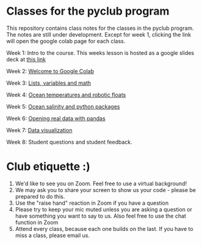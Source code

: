 # Classes for the pyclub program

This repository contains class notes for the classes in the pyclub program. The notes are still under development. Except for week 1, clicking the link will open the google colab page for each class. 

Week 1: Intro to the course. This weeks lesson is hosted as a google slides deck at [this link](https://docs.google.com/presentation/d/1BEiBqc4DS8kRiUJX1IIEFivzC8j47Ce40CYyrBYOXrk/edit?usp=sharing)

Week 2: [Welcome to Google Colab](https://colab.research.google.com/github/pyclub-cu/classes/blob/master/Week2_student_copy.ipynb)

Week 3: [Lists, variables and math](https://colab.research.google.com/github/pyclub-cu/classes/blob/master/Week_3_Lists_and_Maths.ipynb)

Week 4: [Ocean temperatures and robotic floats](https://colab.research.google.com/github/pyclub-cu/classes/blob/master/Week_4.ipynb)

Week 5: [Ocean salinity and python packages](https://colab.research.google.com/github/pyclub-cu/classes/blob/master/Week_5_Salinity_Pandas.ipynb)

Week 6: [Opening real data with pandas](https://colab.research.google.com/github/pyclub-cu/classes/blob/master/Week_6.ipynb)

Week 7: [Data visualization](https://colab.research.google.com/github/pyclub-cu/classes/blob/master/Week_7_Data_Visualization.ipynb)

Week 8: Student questions and student feedback. 


# Club etiquette :)

1. We'd like to see you on Zoom. Feel free to use a virtual background!
2. We may ask you to share your screen to show us your code - please be prepared to do this.
3. Use the "raise hand" reaction in Zoom if you have a question
4. Please try to keep your mic muted unless you are asking a question or have something you want to say to us. Also feel free to use the chat function in Zoom
5. Attend every class, because each one builds on the last. If you have to miss a class, please email us. 
